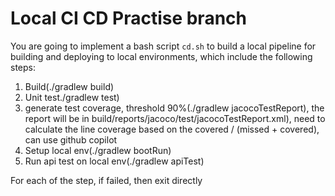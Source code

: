 # Local CI CD Practise branch

You are going to implement a bash script `cd.sh` to build a local pipeline for building and deploying to local environments, which include the following steps:
1. Build(./gradlew build)
2. Unit test./gradlew test)
3. generate test coverage, threshold 90%(./gradlew jacocoTestReport), the report will be in build/reports/jacoco/test/jacocoTestReport.xml), need to calculate the line coverage based on the covered / (missed + covered), can use github copilot
4. Setup local env(./gradlew bootRun)
5. Run api test on local env(./gradlew apiTest)

For each of the step, if failed, then exit directly
